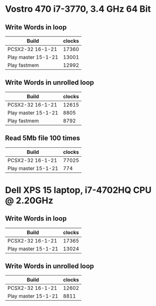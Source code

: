 
# Vostro 470 i7-3770, 3.4 GHz 64 Bit

## Write Words in loop

| Build | clocks |
| ----- | ------ |
| PCSX2-32 16-1-21 | 17360  |
| Play master 15-1-21 | 13001 |
| Play fastmem        | 12992 |

## Write Words in unrolled loop

| Build | clocks |
| ----- | ------ |
| PCSX2-32 16-1-21 | 12615  |
| Play master 15-1-21  |  8805 |
| Play fastmem         |  8792 |

## Read 5Mb file 100 times

| Build | clocks |
| ----- | ------ |
| PCSX2-32 16-1-21 | 77025  |
| Play master 15-1-21 | 774 |


# Dell XPS 15 laptop, i7-4702HQ CPU @ 2.20GHz

## Write Words in loop

| Build | clocks |
| ----- | ------ |
| PCSX2-32 16-1-21 | 17365  |
| Play master 15-1-21 | 13024 |


## Write Words in unrolled loop

| Build | clocks  |
| ----- | ------  |
| PCSX2-32 16-1-21 |   12602 |
| Play master 15-1-21 | 8811 |

